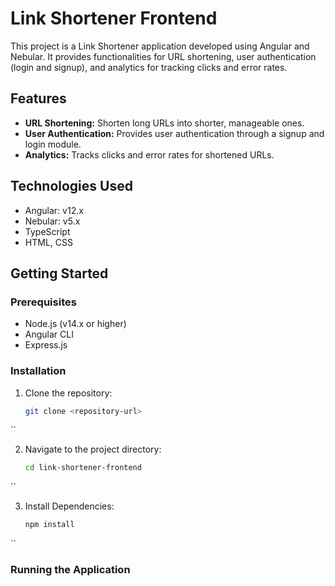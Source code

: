 # Link Shortener Frontend

This project is a Link Shortener application developed using Angular and Nebular. It provides functionalities for URL shortening, user authentication (login and signup), and analytics for tracking clicks and error rates.

## Features

- **URL Shortening:** Shorten long URLs into shorter, manageable ones.
- **User Authentication:** Provides user authentication through a signup and login module.
- **Analytics:** Tracks clicks and error rates for shortened URLs.

## Technologies Used

- Angular: v12.x
- Nebular: v5.x
- TypeScript
- HTML, CSS

## Getting Started

### Prerequisites

- Node.js (v14.x or higher)
- Angular CLI
- Express.js

### Installation

1. Clone the repository:
   ```bash
   git clone <repository-url>
  ``

2. Navigate to the project directory:
   ```bash
   cd link-shortener-frontend
  ``

3. Install Dependencies:
   ```bash
   npm install
  ``
### Running the Application




